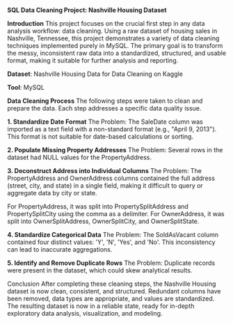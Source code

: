 **SQL Data Cleaning Project: Nashville Housing Dataset**

**Introduction**
This project focuses on the crucial first step in any data analysis workflow: data cleaning. Using a raw dataset of housing sales in Nashville, Tennessee, this project demonstrates a variety of data cleaning techniques implemented purely in MySQL. The primary goal is to transform the messy, inconsistent raw data into a standardized, structured, and usable format, making it suitable for further analysis and reporting.

**Dataset**: Nashville Housing Data for Data Cleaning on Kaggle

**Tool**: MySQL

**Data Cleaning Process**
The following steps were taken to clean and prepare the data. Each step addresses a specific data quality issue.

**1. Standardize Date Format**
The Problem: The SaleDate column was imported as a text field with a non-standard format (e.g., "April 9, 2013"). 
This format is not suitable for date-based calculations or sorting.

**2. Populate Missing Property Addresses**
The Problem: Several rows in the dataset had NULL values for the PropertyAddress.

**3. Deconstruct Address into Individual Columns**
The Problem: The PropertyAddress and OwnerAddress columns contained the full address (street, city, and state) in a single field, 
making it difficult to query or aggregate data by city or state.

For PropertyAddress, it was split into PropertySplitAddress and PropertySplitCity using the comma as a delimiter.
For OwnerAddress, it was split into OwnerSplitAddress, OwnerSplitCity, and OwnerSplitState.

**4. Standardize Categorical Data**
The Problem: The SoldAsVacant column contained four distinct values: 'Y', 'N', 'Yes', and 'No'. This inconsistency can lead to inaccurate aggregations.

**5. Identify and Remove Duplicate Rows**
The Problem: Duplicate records were present in the dataset, which could skew analytical results.


Conclusion
After completing these cleaning steps, the Nashville Housing dataset is now clean, consistent, and structured. Redundant columns have been removed, data types are appropriate, and values are standardized. The resulting dataset is now in a reliable state, ready for in-depth exploratory data analysis, visualization, and modeling.

